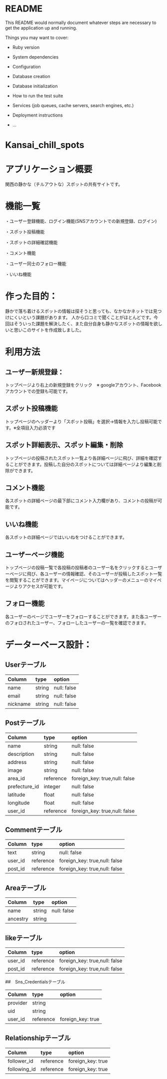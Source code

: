 # README

This README would normally document whatever steps are necessary to get the
application up and running.

Things you may want to cover:

* Ruby version

* System dependencies

* Configuration

* Database creation

* Database initialization

* How to run the test suite

* Services (job queues, cache servers, search engines, etc.)

* Deployment instructions

* ...

# Kansai_chill_spots


# アプリケーション概要

関西の静かな（チルアウトな）スポットの共有サイトです。

# 機能一覧

・ユーザー登録機能、ログイン機能(SNSアカウントでの新規登録、ログイン)

・スポット投稿機能

・スポットの詳細確認機能

・コメント機能

・ユーザー同士のフォロー機能

・いいね機能

# 作った目的：

静かで落ち着けるスポットの情報は探そうと思っても、なかなかネットでは見つけにくいという課題があります。
人から口コミで聞くことがほとんどです。今回はそういった課題を解決したく、また自分自身も静かなスポットの情報を欲しいと思いこのサイトを作成致しました。


# 利用方法
## ユーザー新規登録：
トップページより右上の新規登録をクリック　※ googleアカウント、Facebookアカウントでの登録も可能です。

## スポット投稿機能
トップページのヘッダーより「スポット投稿」を選択→情報を入力し投稿可能です。※全項目入力必須です



## スポット詳細表示、スポット編集・削除　
トップページの投稿されたスポット一覧より各詳細ページに飛び、詳細を確認することができます。投稿した自分のスポットについては詳細ページより編集と削除ができます。


## コメント機能
各スポットの詳細ページの最下部にコメント入力欄があり、コメントの投稿が可能です。

## いいね機能
各スポットの詳細ページではいいねをつけることができます。


## ユーザーページ機能
トップページの投稿一覧で各投稿の投稿者のユーザー名をクリックするとユーザーページに飛び、各ユーザーの情報確認、そのユーザーが投稿したスポット一覧を閲覧することができます。マイページについてはヘッダーのメニューのマイページよりアクセスが可能です。

## フォロー機能
各ユーザーのページでユーザーをフォローすることができます。また各ユーザーのフォロされたユーザー、フォローしたユーザーの一覧を確認できます。


# データーベース設計：

## Userテーブル

| Column | type | option |
| :--- | :--- | :--- |
| name| string | null: false |
| email| string | null: false |
| nickname| string | null: false |

## Postテーブル

| Column | type | option |
| :--- | :--- | :--- |
| name| string | null: false |
| description| string | null: false |
| address| string | null: false |
| image| string | null: false |
| area_id| reference | foreign_key: true,null: false |
| prefecture_id| integer | null: false |
| latitude| float | null: false |
| longitude| float | null: false |
| user_id| reference | foreign_key: true,null: false |

## Commentテーブル

| Column | type | option |
| :--- | :--- | :--- |
| text| string | null: false |
| user_id| reference | foreign_key: true,null: false |
| post_id| reference | foreign_key: true,null: false |

## Areaテーブル

| Column | type | option |
| :--- | :--- | :--- |
| name| string | null: false |
| ancestry |string|

## likeテーブル

| Column | type | option |
| :--- | :--- | :--- |
| user_id| reference | foreign_key: true,null: false |
| post_id| reference | foreign_key: true,null: false |


##　Sns_Credentialsテーブル

| Column | type | option |
| :--- | :--- | :--- |
| provider| string |  |
| uid| string ||
| user_id| reference | foreign_key: true|

## Relationshipテーブル

| Column | type | option |
| :--- | :--- | :--- |
| follower_id| reference | foreign_key: true|
| following_id| reference | foreign_key: true|